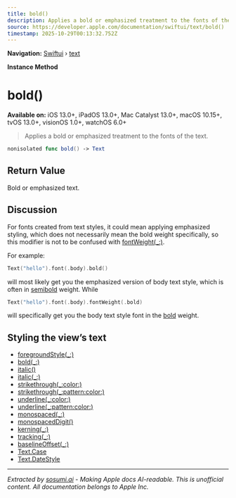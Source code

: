 ```yaml
---
title: bold()
description: Applies a bold or emphasized treatment to the fonts of the text.
source: https://developer.apple.com/documentation/swiftui/text/bold()
timestamp: 2025-10-29T00:13:32.752Z
---
```


**Navigation:** [Swiftui](/documentation/swiftui) › [text](/documentation/swiftui/text)

**Instance Method**

# bold()

**Available on:** iOS 13.0+, iPadOS 13.0+, Mac Catalyst 13.0+, macOS 10.15+, tvOS 13.0+, visionOS 1.0+, watchOS 6.0+

> Applies a bold or emphasized treatment to the fonts of the text.

```swift
nonisolated func bold() -> Text
```

## Return Value

Bold or emphasized text.

## Discussion

For fonts created from text styles, it could mean applying emphasized styling, which does not necessarily mean the bold weight specifically, so this modifier is not to be confused with [fontWeight(_:)](/documentation/SwiftUI/Text/fontWeight(_:)).

For example:

```swift
Text("hello").font(.body).bold()
```

will most likely get you the emphasized version of body text style, which is often in [semibold](/documentation/SwiftUI/Font/Weight/semibold) weight. While

```swift
Text("hello").font(.body).fontWeight(.bold)
```

will specifically get you the body text style font in the [bold](/documentation/SwiftUI/Font/Weight/bold) weight.

## Styling the view’s text

- [foregroundStyle(_:)](/documentation/swiftui/text/foregroundstyle(_:))
- [bold(_:)](/documentation/swiftui/text/bold(_:))
- [italic()](/documentation/swiftui/text/italic())
- [italic(_:)](/documentation/swiftui/text/italic(_:))
- [strikethrough(_:color:)](/documentation/swiftui/text/strikethrough(_:color:))
- [strikethrough(_:pattern:color:)](/documentation/swiftui/text/strikethrough(_:pattern:color:))
- [underline(_:color:)](/documentation/swiftui/text/underline(_:color:))
- [underline(_:pattern:color:)](/documentation/swiftui/text/underline(_:pattern:color:))
- [monospaced(_:)](/documentation/swiftui/text/monospaced(_:))
- [monospacedDigit()](/documentation/swiftui/text/monospaceddigit())
- [kerning(_:)](/documentation/swiftui/text/kerning(_:))
- [tracking(_:)](/documentation/swiftui/text/tracking(_:))
- [baselineOffset(_:)](/documentation/swiftui/text/baselineoffset(_:))
- [Text.Case](/documentation/swiftui/text/case)
- [Text.DateStyle](/documentation/swiftui/text/datestyle)

---

*Extracted by [sosumi.ai](https://sosumi.ai) - Making Apple docs AI-readable.*
*This is unofficial content. All documentation belongs to Apple Inc.*
